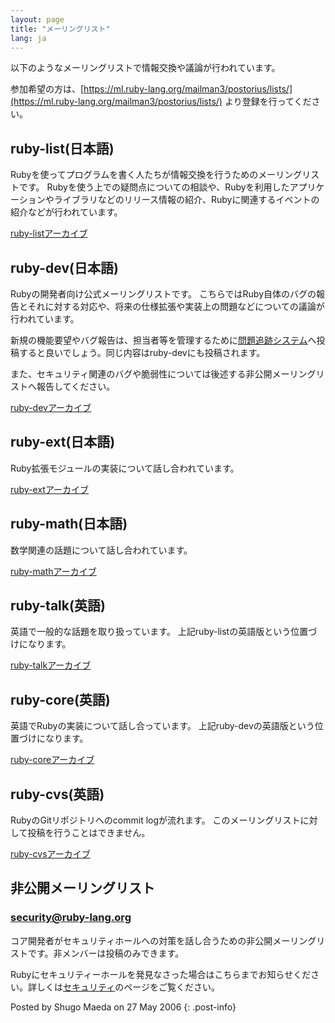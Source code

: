 ```yaml
---
layout: page
title: "メーリングリスト"
lang: ja
---
```


以下のようなメーリングリストで情報交換や議論が行われています。

参加希望の方は、[https://ml.ruby-lang.org/mailman3/postorius/lists/](https://ml.ruby-lang.org/mailman3/postorius/lists/)
より登録を行ってください。

## ruby-list(日本語)

Rubyを使ってプログラムを書く人たちが情報交換を行うためのメーリングリストです。
Rubyを使う上での疑問点についての相談や、Rubyを利用したアプリケーションやライブラリなどのリリース情報の紹介、Rubyに関連するイベントの紹介などが行われています。

[ruby-listアーカイブ][1]

## ruby-dev(日本語)

Rubyの開発者向け公式メーリングリストです。
こちらではRuby自体のバグの報告とそれに対する対応や、将来の仕様拡張や実装上の問題などについての議論が行われています。

新規の機能要望やバグ報告は、担当者等を管理するために[問題追跡システム][2]へ投稿すると良いでしょう。同じ内容はruby-devにも投稿されます。

また、セキュリティ関連のバグや脆弱性については後述する非公開メーリングリストへ報告してください。

[ruby-devアーカイブ][3]

## ruby-ext(日本語)

Ruby拡張モジュールの実装について話し合われています。

[ruby-extアーカイブ][4]

## ruby-math(日本語)

数学関連の話題について話し合われています。

[ruby-mathアーカイブ][5]

## ruby-talk(英語)

英語で一般的な話題を取り扱っています。 上記ruby-listの英語版という位置づけになります。

[ruby-talkアーカイブ][6]

## ruby-core(英語)

英語でRubyの実装について話し合っています。 上記ruby-devの英語版という位置づけになります。

[ruby-coreアーカイブ][7]

## ruby-cvs(英語)

RubyのGitリポジトリへのcommit logが流れます。 このメーリングリストに対して投稿を行うことはできません。

[ruby-cvsアーカイブ][8]

## 非公開メーリングリスト

### security@ruby-lang.org

コア開発者がセキュリティホールへの対策を話し合うための非公開メーリングリストです。非メンバーは投稿のみできます。

Rubyにセキュリティーホールを発見なさった場合はこちらまでお知らせください。詳しくは[セキュリティ][9]のページをご覧ください。

Posted by Shugo Maeda on 27 May 2006
{: .post-info}



[1]: http://blade.nagaokaut.ac.jp/ruby/ruby-list/index.shtml
[2]: https://bugs.ruby-lang.org/
[3]: http://blade.nagaokaut.ac.jp/ruby/ruby-dev/index.shtml
[4]: http://blade.nagaokaut.ac.jp/ruby/ruby-ext/index.shtml
[5]: http://blade.nagaokaut.ac.jp/ruby/ruby-math/index.shtml
[6]: http://blade.nagaokaut.ac.jp/ruby/ruby-talk/index.shtml
[7]: http://blade.nagaokaut.ac.jp/ruby/ruby-core/index.shtml
[8]: http://www.atdot.net/~ko1/w3ml/w3ml.cgi/ruby-cvs/
[9]: /ja/security/
